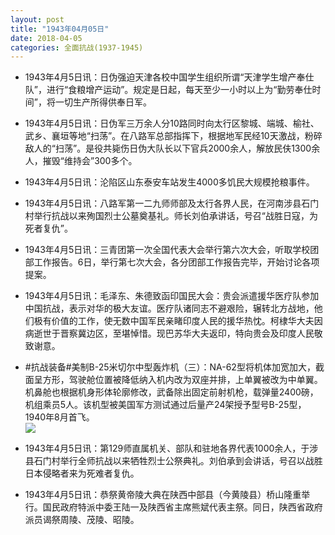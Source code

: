 ```yaml
---
layout: post
title: "1943年04月05日"
date: 2018-04-05
categories: 全面抗战(1937-1945)
---
```


<meta name="referrer" content="no-referrer" />

- 1943年4月5日讯：日伪强迫天津各校中国学生组织所谓“天津学生增产奉仕队”，进行“食粮增产运动”。规定是日起，每天至少一小时以上为“勤劳奉仕时间”，将一切生产所得供奉日军。 

- 1943年4月5日讯：日伪军三万余人分10路同时向太行区黎城、端城、榆社、武乡、襄垣等地“扫荡”。在八路军总部指挥下，根据地军民经10天激战，粉碎敌人的“扫荡”。是役共毙伤日伪大队长以下官兵2000余人，解放民伕1300余人，摧毁“维持会”300多个。 

- 1943年4月5日讯：沦陷区山东泰安车站发生4000多饥民大规模抢粮事件。 

- 1943年4月5日讯：八路军第一二九师师部及太行各界人民，在河南涉县石门村举行抗战以来殉国烈士公墓奠基礼。师长刘伯承讲话，号召“战胜日寇，为死者复仇”。 

- 1943年4月5日讯：三青团第一次全国代表大会举行第六次大会，听取学校团部工作报告。6日，举行第七次大会，各分团部工作报告完毕，开始讨论各项提案。 

- 1943年4月5日讯：毛泽东、朱德致函印国民大会：贵会派遣援华医疗队参加中国抗战，表示对华的极大友谊。医疗队诸同志不避艰险，辗转北方战地，他们极有价值的工作，使无数中国军民亲睹印度人民的援华热忱。柯棣华大夫因病逝世于晋察冀边区，至堪悼惜。现巴苏华大夫返印，特向贵会及印度人民敬致谢意。 

- #抗战装备#美制B-25米切尔中型轰炸机（三）：NA-62型将机体加宽加大，截面呈方形，驾驶舱位置被降低纳入机内改为双座并排，上单翼被改为中单翼。机鼻舱也根据机身形体轮廓修改，武备除出固定前射机枪，载弹量2400磅，机组乘员5人。该机型被美国军方测试通过后量产24架授予型号B-25型，1940年8月首飞。 <br/><img src="https://wx3.sinaimg.cn/large/aca367d8ly1fq1jtldrtxj20ku08mgm1.jpg" />

- 1943年4月5日讯：第129师直属机关、部队和驻地各界代表1000余人，于涉县石门村举行全师抗战以来牺牲烈士公祭典礼。刘伯承到会讲话，号召以战胜日本侵略者来为死难者复仇。 

- 1943年4月5日讯：恭祭黄帝陵大典在陕西中部县（今黄陵县）桥山隆重举行。国民政府特派中委王陆一及陕西省主席熊斌代表主祭。同日，陕西省政府派员谒祭周陵、茂陵、昭陵。 

